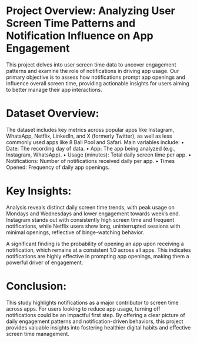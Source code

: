 # Project Overview: Analyzing User Screen Time Patterns and Notification Influence on App Engagement

This project delves into user screen time data to uncover engagement patterns and examine the role of notifications in driving app usage. Our primary objective is to assess how notifications prompt app openings and influence overall screen time, providing actionable insights for users aiming to better manage their app interactions.

# Dataset Overview:

The dataset includes key metrics across popular apps like Instagram, WhatsApp, Netflix, LinkedIn, and X (formerly Twitter), as well as less commonly used apps like 8 Ball Pool and Safari. Main variables include:
	•	Date: The recording day of data.
	•	App: The app being analyzed (e.g., Instagram, WhatsApp).
	•	Usage (minutes): Total daily screen time per app.
	•	Notifications: Number of notifications received daily per app.
	•	Times Opened: Frequency of daily app openings.

# Key Insights:

Analysis reveals distinct daily screen time trends, with peak usage on Mondays and Wednesdays and lower engagement towards week’s end. Instagram stands out with consistently high screen time and frequent notifications, while Netflix users show long, uninterrupted sessions with minimal openings, reflective of binge-watching behavior.

A significant finding is the probability of opening an app upon receiving a notification, which remains at a consistent 1.0 across all apps. This indicates notifications are highly effective in prompting app openings, making them a powerful driver of engagement.

# Conclusion:

This study highlights notifications as a major contributor to screen time across apps. For users looking to reduce app usage, turning off notifications could be an impactful first step. By offering a clear picture of daily engagement patterns and notification-driven behaviors, this project provides valuable insights into fostering healthier digital habits and effective screen time management.
